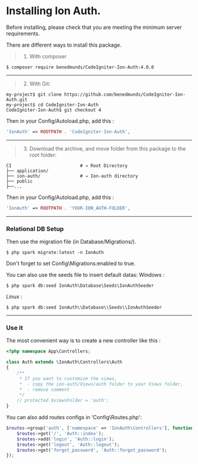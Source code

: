 Installing Ion Auth.
===================================

Before installing, please check that you are meeting the minimum server requirements.

There are different ways to install this package.


> 1. With composer

```shell
$ composer require benedmunds/CodeIgniter-Ion-Auth:4.0.0
```

---

> 2. With Git:

```shell
my-project$ git clone https://github.com/benedmunds/CodeIgniter-Ion-Auth.git
my-project$ cd CodeIgniter-Ion-Auth
CodeIgniter-Ion-Auth$ git checkout 4
```
Then in your Config/Autoload.php, add this :
```php
'IonAuth' => ROOTPATH . 'CodeIgniter-Ion-Auth',
```

---

> 3. Download the archive, and move folder from this package to the root folder:

```shell
CI                          # → Root Directory
├── application/
├── ion-auth/               # → Ion-auth directory
├── public
├──...
```
Then in your Config/Autoload.php, add this :
```php
'IonAuth' => ROOTPATH . 'YOUR-ION_AUTH-FOLDER',
```

---

### Relational DB Setup
Then use the migration file (in Database/Migrations/).
```
$ php spark migrate:latest -n IonAuth
```
Don't forget to set Config\Migrations:enabled to true.

You can also use the seeds file to insert default datas:
Windows :
```
$ php spark db:seed IonAuth\Database\Seeds\IonAuthSeeder
```
Linux :
```
$ php spark db:seed IonAuth\\Database\\Seeds\\IonAuthSeeder
```

---

### Use it
The most convenient way is to create a new controller like this :
```php
<?php namespace App\Controllers;

class Auth extends \IonAuth\Controllers\Auth
{
    /**
     * If you want to customize the views,
     *  - copy the ion-auth/Views/auth folder to your Views folder,
     *  - remove comment
     */
    // protected $viewsFolder = 'auth';
}
```
You can also add routes configs in 'Config\Routes.php':
```php
$routes->group('auth', ['namespace' => 'IonAuth\Controllers'], function ($routes) {
	$routes->get('/', 'Auth::index');
	$routes->add('login', 'Auth::login');
	$routes->get('logout', 'Auth::logout');
	$routes->get('forgot_password', 'Auth::forgot_password');
});
```
